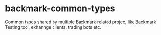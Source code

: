 # backmark-common-types
Common types shared by multiple Backmark related projec, like Backmark Testing tool, exhannge clients, trading bots etc.

